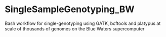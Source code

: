 # SingleSampleGenotyping_BW
Bash workflow for single-genotyping using GATK, bcftools and platypus at scale of thousands of genomes on the Blue Waters supercomputer 
